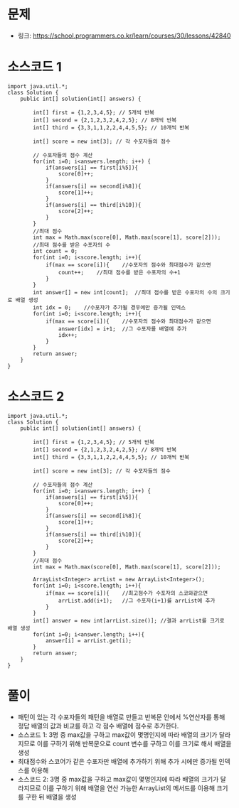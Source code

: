# 문제
- 링크: 
<https://school.programmers.co.kr/learn/courses/30/lessons/42840>

# 소스코드 1
```
import java.util.*;
class Solution {
    public int[] solution(int[] answers) {
        
        int[] first = {1,2,3,4,5}; // 5개씩 반복
        int[] second = {2,1,2,3,2,4,2,5}; // 8개씩 반복
        int[] third = {3,3,1,1,2,2,4,4,5,5}; // 10개씩 반복
        
        int[] score = new int[3]; // 각 수포자들의 점수
        
        // 수포자들의 점수 계산
        for(int i=0; i<answers.length; i++) {
            if(answers[i] == first[i%5]){
                score[0]++;
            }
            if(answers[i] == second[i%8]){
                score[1]++;
            }
            if(answers[i] == third[i%10]){
                score[2]++;
            }
        }
        //최대 점수
        int max = Math.max(score[0], Math.max(score[1], score[2]));
        //최대 점수를 받은 수포자의 수
        int count = 0;
        for(int i=0; i<score.length; i++){
            if(max == score[i]){    //수포자의 점수와 최대점수가 같으면
                count++;    //최대 점수를 받은 수포자의 수+1
            } 
        }
        int answer[] = new int[count];  //최대 점수를 받은 수포자의 수의 크기로 배열 생성 
        int idx = 0;    //수포자가 추가될 경우에만 증가될 인덱스
        for(int i=0; i<score.length; i++){
            if(max == score[i]){    //수포자의 점수와 최대점수가 같으면
                answer[idx] = i+1;  //그 수포자를 배열에 추가
                idx++;
            }
        }
        return answer;
    }
}
```

# 소스코드 2
```
import java.util.*;
class Solution {
    public int[] solution(int[] answers) {
        
        int[] first = {1,2,3,4,5}; // 5개씩 반복
        int[] second = {2,1,2,3,2,4,2,5}; // 8개씩 반복
        int[] third = {3,3,1,1,2,2,4,4,5,5}; // 10개씩 반복
        
        int[] score = new int[3]; // 각 수포자들의 점수
        
        // 수포자들의 점수 계산
        for(int i=0; i<answers.length; i++) {
            if(answers[i] == first[i%5]){
                score[0]++;
            }
            if(answers[i] == second[i%8]){
                score[1]++;
            }
            if(answers[i] == third[i%10]){
                score[2]++;
            }
        }
        //최대 점수
        int max = Math.max(score[0], Math.max(score[1], score[2]));
        
        ArrayList<Integer> arrList = new ArrayList<Integer>();
        for(int i=0; i<score.length; i++){
            if(max == score[i]){    //최고점수가 수포자의 스코와같으면
                arrList.add(i+1);   //그 수포자(i+1)를 arrList에 추가
            }
        }
        int[] answer = new int[arrList.size()]; //결과 arrList를 크기로 배열 생성
        for(int i=0; i<answer.length; i++){
            answer[i] = arrList.get(i);
        }
        return answer;
    }
}
```
# 풀이
- 패턴이 있는 각 수포자들의 패턴을 배열로 만들고 반복문 안에서 %연산자를 통해 정답 배열의 값과 비교를 하고 각 점수 배열에 점수로 추가한다.
- 소스코드 1: 3명 중 max값을 구하고 max값이 몇명인지에 따라 배열의 크기가 달라지므로 이를 구하기 위해 반복문으로 count 변수를 구하고 이를 크기로 해서 배열을 생성
- 최대점수와 스코어가 같은 수포자만 배열에 추가하기 위해 추가 시에만 증가될 인덱스를 이용해 
- 소스코드 2: 3명 중 max값을 구하고 max값이 몇명인지에 따라 배열의 크기가 달라지므로 이를 구하기 위해 배열을 연산 가능한 ArrayList의 메서드를 이용해 크기를 구한 뒤 배열을 생성 
